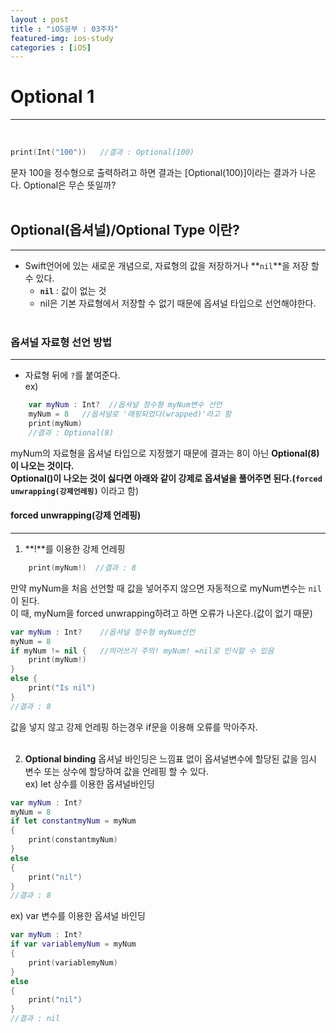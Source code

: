 ```yaml
---
layout : post
title : "iOS공부 : 03주차"
featured-img: ios-study
categories : [iOS]
---
```


# Optional 1
---
<br>

```swift
print(Int("100"))   //결과 : Optional(100)
```
문자 100을 정수형으로 출력하려고 하면 결과는 [Optional(100)]이라는 결과가 나온다.  Optional은 무슨 뜻일까?  
<br>

## Optional(옵셔널)/Optional Type 이란?
---
* Swift언어에 있는 새로운 개념으로, 자료형의 값을 저장하거나 **`nil`**을 저장 할 수 있다.  
    * **`nil`** : 값이 없는 것 
    * nil은 기본 자료형에서 저장할 수 없기 때문에 옵셔널 타입으로 선언해야한다.
    <br>   

### 옵셔널 자료형 선언 방법
---
* 자료형 뒤에 `?`를 붙여준다.  
ex)  
```swift
    var myNum : Int?  //옵셔널 정수형 myNum변수 선언     
    myNum = 8   //옵셔널로 '래핑되었다(wrapped)'라고 함
    print(myNum)
    //결과 : Optional(8)
```  
myNum의 자료형을 옵셔널 타입으로 지정했기 때문에 결과는 8이 아닌 **Optional(8)**이 나오는 것이다.  
Optional()이 나오는 것이 싫다면 아래와 같이 강제로 옵셔널을 풀어주면 된다.(**`forced unwrapping(강제언레핑)`** 이라고 함) 

#### forced unwrapping(강제 언레핑)
---
1.  **!**를 이용한 강제 언레핑
```swift
    print(myNum!)  //결과 : 8
```  
만약 myNum을 처음 선언할 때 값을 넣어주지 않으면 자동적으로 myNum변수는 `nil`이 된다.  
이 때, myNum을 forced unwrapping하려고 하면 오류가 나온다.(값이 없기 때문)  

```swift
var myNum : Int?    //옵셔널 정수형 myNum선언
myNum = 8
if myNum != nil {   //띄어쓰기 주의! myNum! =nil로 인식할 수 있음
    print(myNum!)
}
else {
    print("Is nil")
}
//결과 : 8
```  

값을 넣지 않고 강제 언레핑 하는경우 if문을 이용해 오류를 막아주자.  
<br>

2.  **Optional binding**
옵셔널 바인딩은 느낌표 없이 옵셔널변수에 할당된 값을 임시 변수 또는 상수에 할당하여 값을 언레핑 할 수 있다.   
ex)  let 상수를 이용한 옵셔널바인딩  
```swift
var myNum : Int?
myNum = 8
if let constantmyNum = myNum 
{
    print(constantmyNum)
}
else
{
    print("nil")
}
//결과 : 8
```  
ex) var 변수를 이용한 옵셔널 바인딩
```swift
var myNum : Int?
if var variablemyNum = myNum 
{
    print(variablemyNum)
}
else
{
    print("nil")
}
//결과 : nil
```  

















